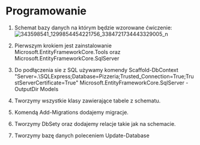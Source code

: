 # Programowanie
1. Schemat bazy danych na którym będzie wzorowane ćwiczenie:
![343598541_1299854454221756_3384721734443329005_n](https://user-images.githubusercontent.com/106112792/236931095-601dd869-418b-4db7-ae3b-9efd4d511602.png)

2. Pierwszym krokiem jest zainstalowanie Microsoft.EntityFrameworkCore.Tools oraz Microsoft.EntityFrameworkCore.SqlServer
3. Do podłączenia sie z SQL używamy komendy  Scaffold-DbContext "Server=.\SQLExpress;Database=Pizzeria;Trusted_Connection=True;TrustServerCertificate=True" Microsoft.EntityFrameworkCore.SqlServer -OutputDir Models
4. Tworzymy wszystkie klasy zawierające tabele z schematu.
5. Komendą Add-Migrations dodajemy migracje.
6. Tworzymy DbSety oraz dodajemy relacje takie jak na schemacie.
7. Tworzymy bazę danych poleceniem Update-Database
